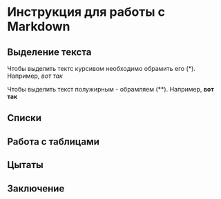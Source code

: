 # Инструкция для работы с Markdown

## Выделение текста

Чтобы выделить тектс курсивом необходимо обрамить его (*). Например, *вот так*

Чтобы выделить текст полужирным - обрамляем (**). Например, **вот так**

## Списки

## Работа с таблицами

## Цытаты

## Заключение